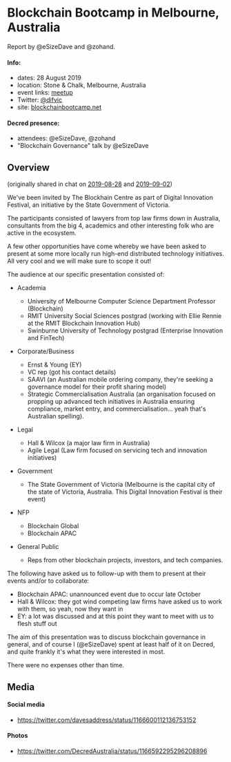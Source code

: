 # Blockchain Bootcamp in Melbourne, Australia

Report by @eSizeDave and @zohand.

#### Info:

- dates: 28 August 2019
- location: Stone & Chalk, Melbourne, Australia
- event links: [meetup](https://www.meetup.com/blockchaincentre/events/263601014/)
- Twitter: [@difvic](https://twitter.com/difvic)
- site: [blockchainbootcamp.net](https://www.blockchainbootcamp.net/)

#### Decred presence:

- attendees: @eSizeDave, @zohand
- "Blockchain Governance" talk by @eSizeDave

## Overview

(originally shared in chat on [2019-08-28](https://matrix.to/#/!OfChXgczrIlpEZSFAv:decred.org/$156697235011245SxvJY:decred.org) and [2019-09-02](https://matrix.to/#/!aNPTuiryMFmdMQWUzb:decred.org/$156739040517633gdQNG:decred.org))

We've been invited by The Blockhain Centre as part of Digital Innovation Festival, an initiative by the State Government of Victoria.

The participants consisted of lawyers from top law firms down in Australia, consultants from the big 4, academics and other interesting folk who are active in the ecosystem.

A few other opportunities have come whereby we have been asked to present at some more locally run high-end distributed technology initiatives. All very cool and we will make sure to scope it out!

The audience at our specific presentation consisted of:

- Academia
  - University of Melbourne Computer Science Department Professor (Blockchain)
  - RMIT University Social Sciences postgrad (working with Ellie Rennie at the RMIT Blockchain Innovation Hub)
  - Swinburne University of Technology postgrad (Enterprise Innovation and FinTech)

- Corporate/Business
  - Ernst & Young (EY)
  - VC rep (got his contact details)
  - SAAVI (an Australian mobile ordering company, they're seeking a governance model for their profit sharing model)
  - Strategic Commercialisation Australia (an organisation focused on propping up advanced tech initiatives in Australia ensuring compliance, market entry, and commercialisation... yeah that's Australian spelling).

- Legal
  - Hall & Wilcox (a major law firm in Australia)
  - Agile Legal (Law firm focused on servicing tech and innovation initiatives)

- Government
  - The State Government of Victoria (Melbourne is the capital city of the state of Victoria, Australia. This Digital Innovation Festival is their event)

- NFP
  - Blockchain Global
  - Blockchain APAC

- General Public
  - Reps from other blockchain projects, investors, and tech companies.

The following have asked us to follow-up with them to present at their events and/or to collaborate:

- Blockchain APAC: unannounced event due to occur late October
- Hall & Wilcox: they got wind competing law firms have asked us to work with them, so yeah, now they want in
- EY: a lot was discussed and at this point they want to meet with us to flesh stuff out

The aim of this presentation was to discuss blockchain governance in general, and of course I (@eSizeDave) spent at least half of it on Decred, and quite frankly it's what they were interested in most.

There were no expenses other than time.

## Media

#### Social media

- https://twitter.com/davesaddress/status/1166600112136753152

#### Photos

- https://twitter.com/DecredAustralia/status/1166592295296208896
